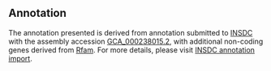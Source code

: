 

Annotation
----------

The annotation presented is derived from annotation submitted to
[INSDC](http://www.insdc.org) with the assembly accession
[GCA\_000238015.2](http://www.ebi.ac.uk/ena/data/view/GCA_000238015.2),
with additional non-coding genes derived from
[Rfam](http://rfam.xfam.org/). For more details, please visit [INSDC
annotation
import](http://ensemblgenomes.org/info/data/insdc_annotation).
